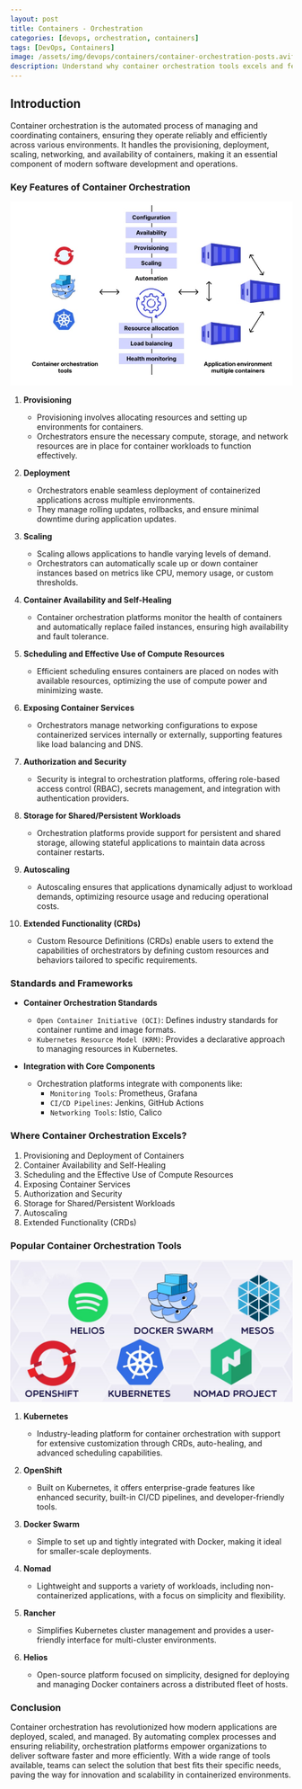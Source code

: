```yaml
---
layout: post
title: Containers - Orchestration
categories: [devops, orchestration, containers]
tags: [DevOps, Containers]
image: /assets/img/devops/containers/container-orchestration-posts.avif
description: Understand why container orchestration tools excels and few trending tools.
---
```


## Introduction

Container orchestration is the automated process of managing and coordinating containers, ensuring they operate reliably and efficiently across various environments. It handles the provisioning, deployment, scaling, networking, and availability of containers, making it an essential component of modern software development and operations.

### Key Features of Container Orchestration

![Container Orchestration](/assets/img/devops/containers/what-is-container-orchestration.jpg)

1. **Provisioning**
    - Provisioning involves allocating resources and setting up environments for containers.
    - Orchestrators ensure the necessary compute, storage, and network resources are in place for container workloads to function effectively.

2. **Deployment**
    - Orchestrators enable seamless deployment of containerized applications across multiple environments.
    - They manage rolling updates, rollbacks, and ensure minimal downtime during application updates.

3. **Scaling**
    - Scaling allows applications to handle varying levels of demand.
    - Orchestrators can automatically scale up or down container instances based on metrics like CPU, memory usage, or custom thresholds.

4. **Container Availability and Self-Healing**
    - Container orchestration platforms monitor the health of containers and automatically replace failed instances, ensuring high availability and fault tolerance.

5. **Scheduling and Effective Use of Compute Resources**
    - Efficient scheduling ensures containers are placed on nodes with available resources, optimizing the use of compute power and minimizing waste.

6. **Exposing Container Services**
    - Orchestrators manage networking configurations to expose containerized services internally or externally, supporting features like load balancing and DNS.

7. **Authorization and Security**
    - Security is integral to orchestration platforms, offering role-based access control (RBAC), secrets management, and integration with authentication providers.

8. **Storage for Shared/Persistent Workloads**
    - Orchestration platforms provide support for persistent and shared storage, allowing stateful applications to maintain data across container restarts.

9. **Autoscaling**
    - Autoscaling ensures that applications dynamically adjust to workload demands, optimizing resource usage and reducing operational costs.

10. **Extended Functionality (CRDs)**
    - Custom Resource Definitions (CRDs) enable users to extend the capabilities of orchestrators by defining custom resources and behaviors tailored to specific requirements.

### Standards and Frameworks

- **Container Orchestration Standards**
  - `Open Container Initiative (OCI)`: Defines industry standards for container runtime and image formats.
  - `Kubernetes Resource Model (KRM)`: Provides a declarative approach to managing resources in Kubernetes.

- **Integration with Core Components**
  - Orchestration platforms integrate with components like:
    - `Monitoring Tools`: Prometheus, Grafana
    - `CI/CD Pipelines`: Jenkins, GitHub Actions
    - `Networking Tools`: Istio, Calico

### Where Container Orchestration Excels?

1. Provisioning and Deployment of Containers
2. Container Availability and Self-Healing
3. Scheduling and the Effective Use of Compute Resources
4. Exposing Container Services
5. Authorization and Security
6. Storage for Shared/Persistent Workloads
7. Autoscaling
8. Extended Functionality (CRDs)

### Popular Container Orchestration Tools

![Popular Container Orchestration Tools](/assets/img/devops/containers/container-orchestrators.png)

1. **Kubernetes**
    - Industry-leading platform for container orchestration with support for extensive customization through CRDs, auto-healing, and advanced scheduling capabilities.

2. **OpenShift**
    - Built on Kubernetes, it offers enterprise-grade features like enhanced security, built-in CI/CD pipelines, and developer-friendly tools.

3. **Docker Swarm**
    - Simple to set up and tightly integrated with Docker, making it ideal for smaller-scale deployments.

4. **Nomad**
    - Lightweight and supports a variety of workloads, including non-containerized applications, with a focus on simplicity and flexibility.

5. **Rancher**
    - Simplifies Kubernetes cluster management and provides a user-friendly interface for multi-cluster environments.

6. **Helios**
    - Open-source platform focused on simplicity, designed for deploying and managing Docker containers across a distributed fleet of hosts.

### Conclusion

Container orchestration has revolutionized how modern applications are deployed, scaled, and managed. By automating complex processes and ensuring reliability, orchestration platforms empower organizations to deliver software faster and more efficiently. With a wide range of tools available, teams can select the solution that best fits their specific needs, paving the way for innovation and scalability in containerized environments.
